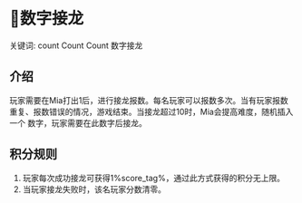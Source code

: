 # 🐉数字接龙

<tldr>
    <p>关键词: <shortcut>count</shortcut> <shortcut>Count</shortcut> <shortcut>Count</shortcut> <shortcut>数字接龙</shortcut></p>
</tldr>

## 介绍

玩家需要在Mia打出1后，进行接龙报数。每名玩家可以报数多次。当有玩家报数重复、报数错误的情况，游戏结束。当接龙超过10时，Mia会提高难度，随机插入一个
数字，玩家需要在此数字后接龙。

## 积分规则
1. 玩家每次成功接龙可获得1%score_tag%，通过此方式获得的积分无上限。
2. 当玩家接龙失败时，该名玩家分数清零。
